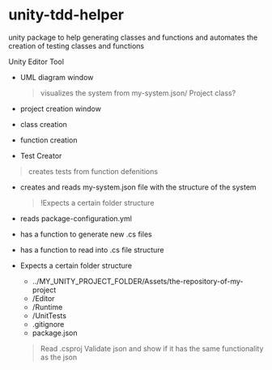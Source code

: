 # unity-tdd-helper
unity package to help generating classes and functions and automates the creation of testing classes and functions


Unity Editor Tool



* UML diagram window
  > visualizes the system from my-system.json/ Project class?

* project creation window
* class creation
* function creation

* Test Creator
> creates tests from function defenitions
> 


* creates and reads  my-system.json file with the structure of the system
  > !Expects a certain folder structure

* reads package-configuration.yml
  



* has a function to generate new .cs files


* has a function to read into .cs file structure
 
* Expects a certain folder structure
    - ../MY_UNITY_PROJECT_FOLDER/Assets/the-repository-of-my-project
     - /Editor
     - /Runtime
     - /UnitTests
     - .gitignore
     - package.json
      
  > Read .csproj
  > Validate json and show if it has the same functionality as the json
  

